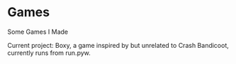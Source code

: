 # Games
Some Games I Made


Current project: Boxy, a game inspired by but unrelated to Crash Bandicoot, currently runs from run.pyw.
